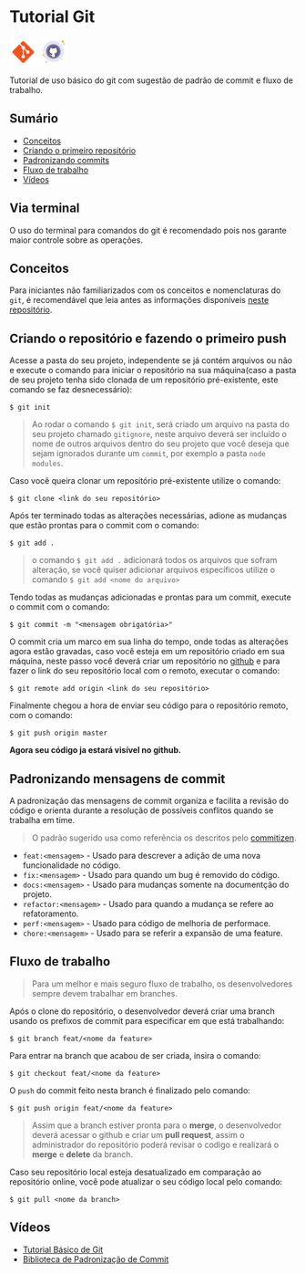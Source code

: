 # Tutorial Git
![git-icon](https://github.com/rnanc/Tutorial_Git/blob/master/icons8-git-48.png)
![github-icon](https://github.com/rnanc/Tutorial_Git/blob/master/icons8-github-50.png)

Tutorial de uso básico do git com sugestão de padrão de commit e fluxo de trabalho.

## Sumário
- [Conceitos](#conceitos)
- [Criando o primeiro repositório](#criando-o-repositório-e-fazendo-o-primeiro-push)
- [Padronizando commits](#padronizando-mensagens-de-commit)
- [Fluxo de trabalho](#fluxo-de-trabalho)
- [Vídeos](#vídeos)

## Via terminal
O uso do terminal para comandos do git é recomendado pois nos garante maior controle sobre as operações.

## Conceitos
Para iniciantes não familiarizados com os conceitos e nomenclaturas do `git`, é recomendável que leia antes as informações disponíveis [neste repositório](https://gist.github.com/victorsenam/8580499).

## Criando o repositório e fazendo o primeiro push

Acesse a pasta do seu projeto, independente se já contém arquivos ou não e execute o comando para iniciar o repositório na sua máquina(caso a pasta de seu projeto tenha sido clonada de um repositório pré-existente, este comando se faz desnecessário):

```
$ git init
```

> Ao rodar o comando `$ git init`, será criado um arquivo na pasta do seu projeto chamado `gitignore`, neste arquivo deverá ser incluído o nome de outros arquivos dentro do seu projeto que você deseja que sejam ignorados durante um `commit`, por exemplo a pasta  `node modules`. 

Caso você queira clonar um repositório pré-existente utilize o comando:

```
$ git clone <link do seu repositório>
```

Após ter terminado todas as alterações necessárias, adione as mudanças que estão prontas para o commit com o comando:

```
$ git add .
```

> o comando `$ git add .`  adicionará todos os arquivos que sofram alteração, se você quiser adicionar arquivos específicos utilize o comando `$ git add <nome do arquivo>` 

Tendo todas as mudanças adicionadas e prontas para um commit, execute o commit com o comando:

```
$ git commit -m "<mensagem obrigatória>"
```

O commit cria um marco em sua linha do tempo, onde todas as alterações agora estão gravadas, caso você esteja em um repositório criado em  sua máquina, neste passo você deverá criar um repositório no [github](http://github.com/) e para fazer o link do seu repositório local com o remoto, executar o comando:

```
$ git remote add origin <link do seu repositório>
```

Finalmente chegou a hora de enviar seu código para o repositório remoto, com o comando:

```
$ git push origin master
```

**Agora seu código ja estará visível no github.**

## Padronizando mensagens de commit

A padronização das mensagens de commit organiza e facilita a revisão do código e orienta durante a resolução de possíveis conflitos quando se trabalha em time.

> O padrão sugerido usa como referência os descritos pelo [commitizen](https://github.com/commitizen/cz-cli).


* `feat:<mensagem>` - Usado para descrever a adição de uma nova funcionalidade no código.
* `fix:<mensagem>` - Usado para quando um bug é removido do código.
* `docs:<mensagem>` - Usado para mudanças somente na documentção do projeto.
* `refactor:<mensagem>` - Usado para quando a mudança se refere ao refatoramento.
* `perf:<mensagem>` - Usado para código de melhoria de performace.
* `chore:<mensagem>` - Usado para se referir a expansão de uma feature.

## Fluxo de trabalho

> Para um melhor e mais seguro fluxo de trabalho, os desenvolvedores sempre devem trabalhar em branches.

Após o clone do repositório, o desenvolvedor deverá criar uma branch usando os prefixos de commit para especificar em que está trabalhando:

```
$ git branch feat/<nome da feature>
```

Para entrar na branch que acabou de ser criada, insira o comando:

```
$ git checkout feat/<nome da feature>
```

O `push` do commit feito nesta branch é finalizado pelo comando:

```
$ git push origin feat/<nome da feature>
```

> Assim que a branch estiver pronta para o **merge**, o desenvolvedor deverá acessar o github e criar um **pull request**, assim o administrador do repositório poderá revisar o codigo e realizará o **merge** e **delete** da branch.

Caso seu repositório local esteja desatualizado em comparação ao repositório online, você pode atualizar o seu código local pelo comando:

```
$ git pull <nome da branch>
```

## Vídeos

* [Tutorial Básico de Git](https://www.youtube.com/watch?v=2alg7MQ6_sI&t)
* [Biblioteca de Padronização de Commit](https://www.youtube.com/watch?v=erInHkjxkL8&t)
